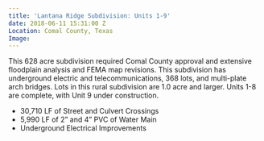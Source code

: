 ```yaml
---
title: 'Lantana Ridge Subdivision: Units 1-9'
date: 2018-06-11 15:31:00 Z
Location: Comal County, Texas
Image: 
---
```


This 628 acre subdivision required Comal County approval and extensive floodplain analysis and FEMA map revisions.  This subdivision has underground electric and telecommunications, 368 lots, and multi-plate arch bridges.  Lots in this rural subdivision are 1.0 acre and larger.  Units 1-8 are complete, with Unit 9 under construction.
* 30,710 LF of Street and Culvert Crossings
* 5,990 LF of 2” and 4” PVC of Water Main
* Underground Electrical Improvements
